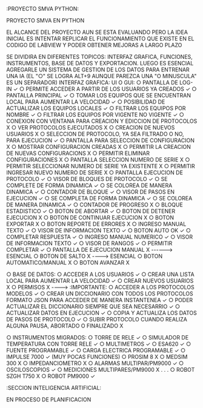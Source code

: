 :PROYECTO SMVA PYTHON:


PROYECTO SMVA EN PYTHON

EL ALCANCE DEL PROYECTO AUN SE ESTA EVALUANDO PERO LA IDEA INICIAL ES INTENTAR REPLICAR EL FUNCIONAMIENTO QUE EXISTE EN EL CODIGO DE LABVIEW Y PODER OBTENER MEJORAS A LARGO PLAZO

SE DIVIDIRA EN DIFERENTES TOPICOS: INTERFAZ GRAFICA, FUNCIONES, INSTRUMENTOS, BASE DE DATOS Y EXPORTACION. LUEGO ES ESENCIAL AGREGARLE UN SISTEMA DE GESTION DE LOS DATOS PARA ENTRENAR UNA IA
(EL "○" SE LOGRA ALT+9 AUNQUE PAREZCA UNA "O MINUSCULA" ES UN SEPARADOR)
INTERFAZ GRAFICA: UI O GUI:
    ○ PANTALLA DE LOG-IN ✓
        ○ PERMITE ACCEDER A PARTIR DE LOS USUARIOS YA CREADOS ✓
    ○ PANTALLA PRINCIPAL ✓
        ○ TOMAR LOS EQUIPOS QUE SE ENCUENTRAN LOCAL PARA AUMENTAR LA VELOCIDAD ✓
        ○ POSIBILIDAD DE ACTUALIZAR LOS EQUIPOS LOCALES ✓
        ○ FILTRAR LOS EQUIPOS POR NOMBRE ✓
        ○ FILTRAR LOS EQUIPOS POR VIGENTE NO VIGENTE ✓
        ○ CONEXION CON VENTANA PARA CREACION Y EDICCION DE PROTOCOLOS X
        ○ VER PROTOCOLOS EJECUTADOS X
        ○ CREACION DE NUEVOS USUARIOS X
        ○ SELECCION DE PROTOCOLO, YA SEA FILTRADO O NO, PARA EJECUCION ✓
    ○ PANTALLA PARA SELECCION DE CONFIGURACION X
        ○ MOSTRAR CONFIGURACION CREADAS X
        ○ PERMITIR LA CREACION DE NUEVAS CONFIGURACIONS X
        ○ PERMITIR ELIMINAR CONFIGURACIONES X
    ○ PANTALLA SELECCION NUMERO DE SERIE X
        ○ PERMITIR SELECCIONAR NUMERO DE SERIE YA EXISTENTE X
        ○ PERMITIR INGRESAR NUEVO NUMERO DE SERIE X
    ○ PANTALLA EJECUCION DE PROTOCOLO ✓
        ○ VISOR DE BLOQUES DE PROTOCOLO ✓
            ○ SE COMPLETE DE FORMA DINAMICA ✓
            ○ SE COLOREA DE MANERA DINAMICA ✓
            ○ CONTADOR DE BLOQUE ✓
        ○ VISOR DE PASOS EN EJECUCION ✓
            ○ SE COMPLETA DE FORMA DINAMICA ✓
            ○ SE COLOREA DE MANERA DINAMICA ✓
            ○ CONTADOR DE PROGRESO X
            ○ BLOQUE ESTADISTICO ✓
            ○ BOTON DE ABORTAR ✓
            ○ BOTON DE DETENER EJECUCION X
            ○ BOTON DE CONTINUAR EJECUCION X
            ○ BOTON EXPORTAR X
            ○ BOTON REPORTE DE ERRORES X
        ○ INGRESO MANUAL TEXTO ✓
            ○ VISOR DE INFORMACION TEXTO ✓
            ○ BOTON AUTO OK ✓
            ○ COMPLETAR RESPUESTA ✓
        ○ INGRESO MANUAL NUMERICO ✓
            ○ VISOR DE INFORMACION TEXTO ✓
            ○ VISOR DE RANGOS ✓
            ○ PERMITIR COMPLETAR ✓
        ○ PANTALLA DE EJECUCION MANUAL X ------> ESENCIAL
            ○ BOTON DE SALTO X ----> ESENCIAL
            ○ BOTON AUTOMATICO/MANUAL X
            ○ BOTON AVANZAR X

○ BASE DE DATOS:
    ○ ACCEDER A LOS USUARIOS ✓
        ○ CREAR UNA LISTA LOCAL PARA AUMENTAR LA VELOCIDAD ✓
        ○ CREAR NUEVOS USUARIOS X
        ○ PERMISOS X ----> :IMPORTANTE:
    ○ ACCEDER A LOS PROTOCOLOS MODELOS ✓
        ○ CREAR UN DICCIONARIO CON TODOS LOS PROTOCOLOS FORMATO JSON PARA ACCEDER DE MANERA INSTANTENEA ✓
            ○ PODER ACTUALIZAR EL DICCIONARIO SIEMPRE QUE SEA NECESARRIO ✓
    ○ ACTUALIZAR DATOS EN EJECUCION ✓
        ○ COPIA Y ACTUALIZA LOS DATOS DE PASOS DE PROTOCOLO ✓
        ○ SUBIR PROTOCOLO CUANDO REALIZA ALGUNA PAUSA, ABORTADO O FINALIZADO X

○ INSTRUMENTOS MIGRADOS:
    ○ TORRE DE RELE ✓
    ○ SIMULADOR DE TEMPERATURA CON TORRE RELE ✓
    ○ MULTIMETROS ✓
    ○ ESA620 ✓
    ○ FUENTE PROGRAMABLE ✓
    ○ CARGA ELECTRICA PROGRAMABLE ✓
    ○ IMPULSE 7000 ✓ (MUY POCAS FUNCIONES)
    ○ PROSIM 8 X
    ○ MEDSIM 300 X
    ○ IMPEDANCIOMETRO X
    ○ ALARMAS MULTIPAR/PM9000 ✓
    ○ OSCILOSCOPIOS ✓
    ○ MEDICIONES MULTIPARES/PM9000 X
    .
    .
    .
    ○ ROBOT SZGH T750 X
    ○ ROBOT PM9000 ✓



:SECCION INTELIGENCIA ARTIFICIAL: 

EN PROCESO DE PLANIFICACION